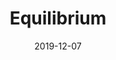 ---
layout: post
title:  "Equilibrium"
date:   2019-12-07
categories: Theatre
type: Lighting
thumbnail: 
org: Oberlin Student Theatre Association
show-type: Play
role: Lighting Design
start: 2019-12-01
rank: 
---